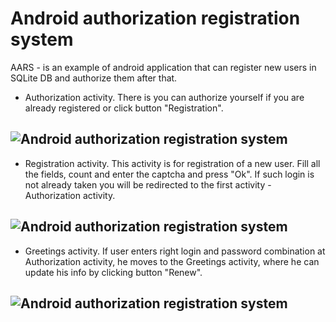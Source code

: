 Android authorization registration system
=========================================

AARS - is an example of android application that can register new users in SQLite DB and authorize them after that.


- Authorization activity. There is you can authorize yourself if you are already registered or click button "Registration".

![Android authorization registration system](http://tarzak.github.io/images/AARS_screenshots/authorize.png "Android authorization registration system")
---------------


- Registration activity. This activity is for registration of a new user. Fill all the fields, count and enter the captcha and press "Ok". If such login is not already taken you will be redirected to the first activity - Authorization activity.

![Android authorization registration system](http://tarzak.github.io/images/AARS_screenshots/register.png "Android authorization registration system")
---------------


- Greetings activity. If user enters right login and password combination at Authorization activity, he moves to the Greetings activity, where he can update his info by clicking button "Renew".

![Android authorization registration system](http://tarzak.github.io/images/AARS_screenshots/greet.png "Android authorization registration system")
---------------
